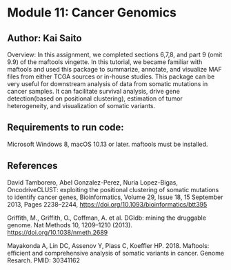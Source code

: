 # Module 11: Cancer Genomics

## Author: Kai Saito

Overview: In this assignment, we completed sections 6,7,8, and part 9 (omit 9.9) of the maftools vingette. 
In this tutorial, we became familiar with maftools and used this package to summarize, annotate, and visualize MAF
files from either TCGA sources or in-house studies. This package can be very useful for downstream analysis of data
from somatic mutations in cancer samples. It can facilitate survival analysis, drive gene detection(based on 
positional clustering), estimation of tumor heterogeneity, and visualization of somatic variants. 

## Requirements to run code:
Microsoft Windows 8, macOS 10.13 or later. maftools must be installed.

## References
David Tamborero, Abel Gonzalez-Perez, Nuria Lopez-Bigas, OncodriveCLUST: exploiting the positional clustering of somatic mutations to identify cancer genes, Bioinformatics, Volume 29, Issue 18, 15 September 2013, Pages 2238–2244, https://doi.org/10.1093/bioinformatics/btt395

Griffith, M., Griffith, O., Coffman, A. et al. DGIdb: mining the druggable genome. Nat Methods 10, 1209–1210 (2013). https://doi.org/10.1038/nmeth.2689

Mayakonda A, Lin DC, Assenov Y, Plass C, Koeffler HP. 2018. Maftools: efficient and comprehensive analysis of somatic variants in cancer. Genome Resarch. PMID: 30341162

